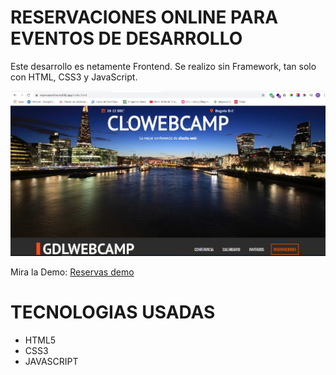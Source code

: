 <div>
    <h1>RESERVACIONES ONLINE PARA EVENTOS DE DESARROLLO</h1>
    <p>
        Este desarrollo es netamente Frontend. Se realizo sin Framework, tan solo con HTML, CSS3 y JavaScript.
    </p>
    <img src="./ReadmeAssets/Home.JPG"></img>
</div>
<p>Mira la Demo: <a href="https://reservasonline.netlify.app/index.html">Reservas demo</a>   </p>


<div>
    <h1>TECNOLOGIAS USADAS</h1>
    <ul>
        <li>HTML5</li>
        <li>CSS3</li>
        <li>JAVASCRIPT</li>
    </ul>
</div>